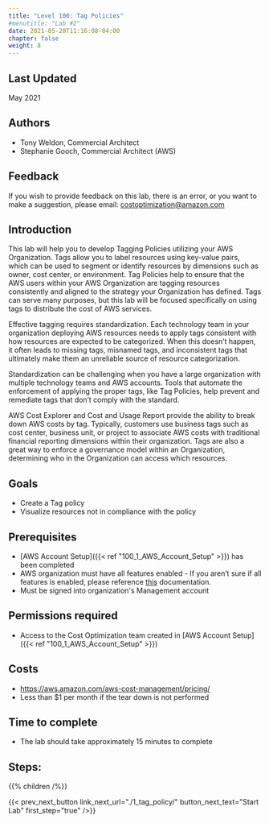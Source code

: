 ```yaml
---
title: "Level 100: Tag Policies"
#menutitle: "Lab #2"
date: 2021-05-20T11:16:08-04:00
chapter: false
weight: 8
---
```

## Last Updated
May 2021

## Authors
- Tony Weldon, Commercial Architect
- Stephanie Gooch, Commercial Architect (AWS)

## Feedback
If you wish to provide feedback on this lab, there is an error, or you want to make a suggestion, please email: costoptimization@amazon.com


## Introduction
This lab will help you to develop Tagging Policies utilizing your AWS Organization. Tags allow you to label resources using key-value pairs, which can be used to segment or identify resources by dimensions such as owner, cost center, or environment. Tag Policies help to ensure that the AWS users within your AWS Organization are tagging resources consistently and aligned to the strategy your Organization has defined. Tags can serve many purposes, but this lab will be focused specifically on using tags to distribute the cost of AWS services.

Effective tagging requires standardization. Each technology team in your organization deploying AWS resources needs to apply tags consistent with how resources are expected to be categorized. When this doesn’t happen, it often leads to missing tags, misnamed tags, and inconsistent tags that ultimately make them an unreliable source of resource categorization.

Standardization can be challenging when you have a large organization with multiple technology teams and AWS accounts. Tools that automate the enforcement of applying the proper tags, like Tag Policies, help prevent and remediate tags that don’t comply with the standard.

AWS Cost Explorer and Cost and Usage Report provide the ability to break down AWS costs by tag. Typically, customers use business tags such as cost center, business unit, or project to associate AWS costs with traditional financial reporting dimensions within their organization. Tags are also a great way to enforce a governance model within an Organization, determining who in the Organization can access which resources.



## Goals
-	Create a Tag policy
-	Visualize resources not in compliance with the policy


## Prerequisites
- [AWS Account Setup]({{< ref "100_1_AWS_Account_Setup" >}}) has been completed
-	AWS organization must have all features enabled - If you aren’t sure if all features is enabled, please reference [this](https://docs.aws.amazon.com/organizations/latest/userguide/orgs_manage_org_support-all-features.html) documentation.
-	Must be signed into organization's Management account


## Permissions required
- Access to the Cost Optimization team created in [AWS Account Setup]({{< ref "100_1_AWS_Account_Setup" >}})

## Costs
- https://aws.amazon.com/aws-cost-management/pricing/
- Less than $1 per month if the tear down is not performed

## Time to complete
- The lab should take approximately 15 minutes to complete

## Steps:
{{% children /%}}

{{< prev_next_button link_next_url="./1_tag_policy/" button_next_text="Start Lab" first_step="true" />}}
